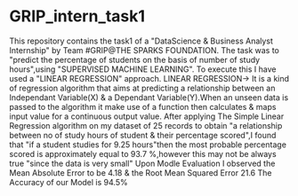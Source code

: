 # GRIP_intern_task1
This repository contains the task1 of a "DataScience & Business Analyst Internship" by Team #GRIP@THE SPARKS FOUNDATION.
The task was to "predict the percentage of students on the basis of number of study hours",using "SUPERVISED MACHINE LEARNING".
To execute this I have used a "LINEAR REGRESSION" approach.
LINEAR REGRESSION-> It is a kind of regression algorithm that aims at predicting a relationship between an Independant Variable(X) & a Dependant Variable(Y).When an unseen data is passed to the algorithm it make use of a function then calculates & maps input value for a continuous output value.
After applying The Simple Linear Regression algorithm on my dataset of 25 records to obtain "a relationship between no of study hours of student & their percentage scored",I found that "if a student studies for 9.25 hours"then the most probable percentage scored is approximately equal to 93.7 %,however this may not be always true "since the data is very small"
Upon Modle Evaluation I observed the Mean Absolute Error to be 4.18 & the Root Mean Squared Error 21.6
The Accuracy of our Model is 94.5%

